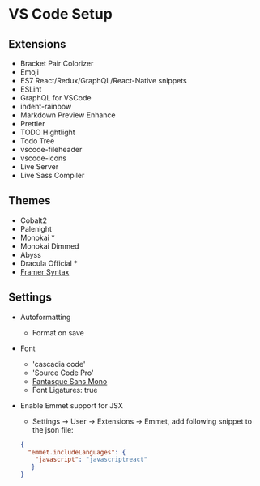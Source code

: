 # VS Code Setup

## Extensions

- Bracket Pair Colorizer
- Emoji
- ES7 React/Redux/GraphQL/React-Native snippets
- ESLint
- GraphQL for VSCode
- indent-rainbow
- Markdown Preview Enhance
- Prettier
- TODO Hightlight
- Todo Tree
- vscode-fileheader
- vscode-icons
- Live Server
- Live Sass Compiler

## Themes

- Cobalt2
- Palenight
- Monokai *
- Monokai Dimmed
- Abyss
- Dracula Official *
- [Framer Syntax](https://github.com/framer/syntax)

## Settings

- Autoformatting
  - Format on save

- Font
  - 'cascadia code'
  - 'Source Code Pro'
  - [Fantasque Sans Mono](https://github.com/belluzj/fantasque-sans)
  - Font Ligatures: true

- Enable Emmet support for JSX
  - Settings -> User -> Extensions -> Emmet, add following snippet to the json file:
  
  ```json
  {
    "emmet.includeLanguages": {
      "javascript": "javascriptreact"
     }
  }
  ```
